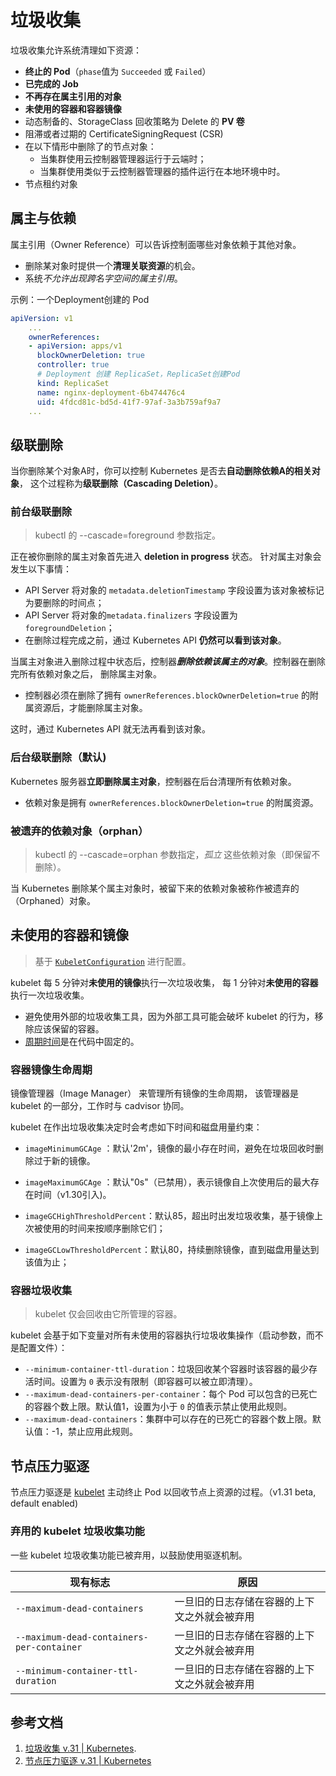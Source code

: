# 垃圾收集

垃圾收集允许系统清理如下资源：

- **终止的 Pod**（`phase`值为 `Succeeded` 或 `Failed`）
- **已完成的 Job**
- **不再存在属主引用的对象**
- **未使用的容器和容器镜像**
- 动态制备的、StorageClass 回收策略为 Delete 的 **PV 卷**
- 阻滞或者过期的 CertificateSigningRequest (CSR)
- 在以下情形中删除了的节点对象：
  - 当集群使用云控制器管理器运行于云端时；
  - 当集群使用类似于云控制器管理器的插件运行在本地环境中时。
- 节点租约对象



## 属主与依赖

属主引用（Owner Reference）可以告诉控制面哪些对象依赖于其他对象。

- 删除某对象时提供一个**清理关联资源**的机会。
- 系统*不允许出现跨名字空间的属主引用*。

示例：一个Deployment创建的 Pod

```yaml
apiVersion: v1
    ...
    ownerReferences:
    - apiVersion: apps/v1
      blockOwnerDeletion: true
      controller: true
	  # Deployment 创建 ReplicaSet，ReplicaSet创建Pod
      kind: ReplicaSet
      name: nginx-deployment-6b474476c4
      uid: 4fdcd81c-bd5d-41f7-97af-3a3b759af9a7
    ...
```



## 级联删除

当你删除某个对象A时，你可以控制 Kubernetes 是否去**自动删除依赖A的相关对象**， 这个过程称为**级联删除（Cascading Deletion）**。

### 前台级联删除

> kubectl 的 --cascade=foreground 参数指定。

正在被你删除的属主对象首先进入 **deletion in progress** 状态。 针对属主对象会发生以下事情：

- API Server 将对象的 `metadata.deletionTimestamp` 字段设置为该对象被标记为要删除的时间点；
- API Server 将对象的`metadata.finalizers` 字段设置为 `foregroundDeletion`；
- 在删除过程完成之前，通过 Kubernetes API **仍然可以看到该对象**。

当属主对象进入删除过程中状态后，控制器***删除依赖该属主的对象***。控制器在删除完所有依赖对象之后， 删除属主对象。

- 控制器必须在删除了拥有 `ownerReferences.blockOwnerDeletion=true` 的附属资源后，才能删除属主对象。

这时，通过 Kubernetes API 就无法再看到该对象。

### 后台级联删除（默认)

Kubernetes 服务器**立即删除属主对象**，控制器在后台清理所有依赖对象。 

- 依赖对象是拥有 `ownerReferences.blockOwnerDeletion=true` 的附属资源。

### 被遗弃的依赖对象（orphan）

> kubectl 的 --cascade=orphan 参数指定，*孤立* 这些依赖对象（即保留不删除）。

当 Kubernetes 删除某个属主对象时，被留下来的依赖对象被称作被遗弃的（Orphaned）对象。



## 未使用的容器和镜像

> 基于 [`KubeletConfiguration`](https://kubernetes.io/zh-cn/docs/reference/config-api/kubelet-config.v1beta1/) 进行配置。

kubelet 每 5 分钟对**未使用的镜像**执行一次垃圾收集， 每 1 分钟对**未使用的容器**执行一次垃圾收集。 

- 避免使用外部的垃圾收集工具，因为外部工具可能会破坏 kubelet 的行为，移除应该保留的容器。
- [周期时间](https://github.com/kubernetes/kubernetes/blob/8fe10dc378b7cc3b077b83aef86622e1019302d5/pkg/kubelet/kubelet.go#L1572)是在代码中固定的。

### 容器镜像生命周期

镜像管理器（Image Manager） 来管理所有镜像的生命周期， 该管理器是 kubelet 的一部分，工作时与 cadvisor 协同。

kubelet 在作出垃圾收集决定时会考虑如下时间和磁盘用量约束：

- `imageMinimumGCAge` ：默认'2m'，镜像的最小存在时间，避免在垃圾回收时删除过于新的镜像。
- `imageMaximumGCAge` ：默认"0s"（已禁用），表示镜像自上次使用后的最大存在时间（v1.30引入)。

- `imageGCHighThresholdPercent`：默认85，超出时出发垃圾收集，基于镜像上次被使用的时间来按顺序删除它们；
- `imageGCLowThresholdPercent`：默认80，持续删除镜像，直到磁盘用量达到该值为止；

### 容器垃圾收集

> kubelet 仅会回收由它所管理的容器。

kubelet 会基于如下变量对所有未使用的容器执行垃圾收集操作（启动参数，而不是配置文件）：

- `--minimum-container-ttl-duration`：垃圾回收某个容器时该容器的最少存活时间。设置为 `0` 表示没有限制（即容器可以被立即清理）。
- `--maximum-dead-containers-per-container`：每个 Pod 可以包含的已死亡的容器个数上限。默认值1，设置为小于 `0` 的值表示禁止使用此规则。
- `--maximum-dead-containers`：集群中可以存在的已死亡的容器个数上限。默认值：-1，禁止应用此规则。



## 节点压力驱逐

节点压力驱逐是 [kubelet](https://kubernetes.io/zh-cn/docs/reference/generated/kubelet) 主动终止 Pod 以回收节点上资源的过程。（v1.31 beta, default enabled)



### 弃用的 kubelet 垃圾收集功能

一些 kubelet 垃圾收集功能已被弃用，以鼓励使用驱逐机制。

| 现有标志                                  | 原因                                         |
| ----------------------------------------- | -------------------------------------------- |
| `--maximum-dead-containers`               | 一旦旧的日志存储在容器的上下文之外就会被弃用 |
| `--maximum-dead-containers-per-container` | 一旦旧的日志存储在容器的上下文之外就会被弃用 |
| `--minimum-container-ttl-duration`        | 一旦旧的日志存储在容器的上下文之外就会被弃用 |



## 参考文档

1. [垃圾收集 v.31 | Kubernetes](https://kubernetes.io/zh-cn/docs/concepts/architecture/garbage-collection/).
2. [节点压力驱逐 v.31 | Kubernetes](https://kubernetes.io/zh-cn/docs/concepts/scheduling-eviction/node-pressure-eviction/)